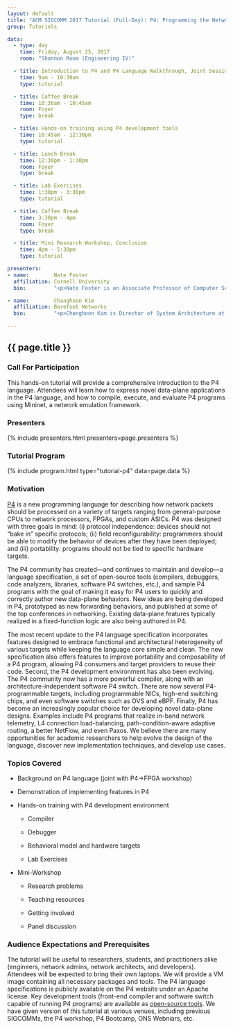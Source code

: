 ```yaml
---
layout: default
title: "ACM SIGCOMM 2017 Tutorial (Full-Day): P4: Programming the Network Data Plane"
group: Tutorials

data:
  - type: day
    time: Friday, August 25, 2017
    room: "Shannon Room (Engineering IV)"

  - title: Introduction to P4 and P4 Language Walkthrough, Joint Session with P4→NetFPGA Tutorial
    time: 9am - 10:30am
    type: tutorial

  - title: Coffee Break
    time: 10:30am - 10:45am
    room: Foyer
    type: break

  - title: Hands-on training using P4 development tools
    time: 10:45am - 12:30pm
    type: tutorial

  - title: Lunch Break
    time: 12:30pm - 1:30pm
    room: Foyer
    type: break

  - title: Lab Exercises
    time: 1:30pm - 3:30pm
    type: tutorial

  - title: Coffee Break
    time: 3:30pm - 4pm
    room: Foyer
    type: break

  - title: Mini Research Workshop, Conclusion
    time: 4pm - 5:30pm
    type: tutorial

presenters:
- name:        Nate Foster
  affiliation: Cornell University
  bio:         "<p>Nate Foster is an Associate Professor of Computer Science at Cornell University and a Visiting Researcher at Barefoot Networks.  He serves as chair of the P4 Technical Steering Committee and as co-chair of the P4 Language Design Working Group. His research focuses on the design and implementation of languages for programming software-defined networks. In the past he has also worked on bidirectional languages (also known as \"lenses\"), data provenance, type systems, mechanized proof, and formal semantics. He received a PhD in Computer and Information Science from the University of Pennsylvania, an MPhil in History and Philosophy of Science from Cambridge University, and a BA in Computer Science from Williams College. His awards include a Sloan Research Fellowship, an NSF CAREER Award, a Most Influential POPL Paper Award, a Tien '72 Teaching Award, a Cornell Engineering Research Excellence Award, and a Rubinoff Award.</p>"

- name:        Changhoon Kim 
  affiliation: Barefoot Networks
  bio:         "<p>Changhoon Kim is Director of System Architecture at Barefoot Networks. Before joining Barefoot, he worked at Windows Azure, Microsoft's cloud-service division, and led engineering and research projects on the architecture, performance, management, and operation of datacenter and enterprise networks. Changhoon is interested in programmable network data plane, network monitoring and diagnostics, network verification, self-programming/configuring networks, and debugging and diagnosis of large-scale distributed systems. Changhoon received Ph.D. from Princeton University. Many of his R&D contributions — including VL2, Seawall, EyeQ, Ananta, and SEATTLE — are adopted in large production networks.</p>"

---
```


## {{ page.title }}

### Call For Participation

This hands-on tutorial will provide a comprehensive introduction to the P4 language. Attendees will learn how to express novel data-plane applications in the P4 language, and how to compile, execute, and evaluate P4 programs using Mininet, a network emulation framework.

### Presenters

{% include presenters.html presenters=page.presenters %}

### Tutorial Program

{% include program.html type="tutorial-p4" data=page.data %}

### Motivation

[P4](http://www.p4.org) is a new programming language for describing how network packets should be processed on a variety of targets ranging from general-purpose CPUs to network processors, FPGAs, and custom ASICs. P4 was designed with three goals in mind: (i) protocol independence: devices should not “bake in” specific protocols; (ii) field reconfigurability: programmers should be able to modify the behavior of devices after they have been deployed; and (iii) portability: programs should not be tied to specific hardware targets.

The P4 community has created—and continues to maintain and develop—a language specification, a set of open-source tools (compilers, debuggers, code analyzers, libraries, software P4 switches, etc.), and sample P4 programs with the goal of making it easy for P4 users to quickly and correctly author new data-plane behaviors. New ideas are being developed in P4, prototyped as new forwarding behaviors, and published at some of the top conferences in networking. Existing data-plane features typically realized in a fixed-function logic are also being authored in P4.

The most recent update to the P4 language specification incorporates features designed to embrace functional and architectural heterogeneity of various targets while keeping the language core simple and clean. The new specification also offers features to improve portability and composability of a P4 program, allowing P4 consumers and target providers to reuse their code. Second, the P4 development environment has also been evolving. The P4 community now has a more powerful compiler, along with an architecture-independent software P4 switch. There are now several P4-programmable targets, including programmable NICs, high-end switching chips, and even software switches such as OVS  and eBPF. Finally, P4 has become an increasingly popular choice for developing novel data-plane designs. Examples include P4 programs that realize in-band network telemetry, L4 connection load-balancing, path-condition-aware adaptive routing, a better NetFlow, and even Paxos. We believe there are many opportunities for academic researchers to help evolve the design of the language, discover new implementation techniques, and develop use cases.

### Topics Covered

- Background on P4 language (joint with P4→FPGA workshop)

- Demonstration of implementing features in P4

- Hands-on training with P4 development environment

    - Compiler

    - Debugger

    - Behavioral model and hardware targets

    - Lab Exercises

- Mini-Workshop

    - Research problems

    - Teaching resources

    - Getting involved

    - Panel discussion

### Audience Expectations and Prerequisites

The tutorial will be useful to researchers, students, and practitioners alike (engineers, network admins, network architects, and developers). Attendees will be expected to bring their own laptops. We will provide a VM image containing all necessary packages and tools. The P4 language specifications is publicly available on the P4 website under an Apache license. Key development tools (front-end compiler and software switch capable of running P4 programs) are available as [open-source tools](https://github.com/p4lang). We have given version of this tutorial at various venues, including previous SIGCOMMs, the P4 workshop, P4 Bootcamp, ONS Webniars, etc.
